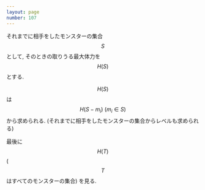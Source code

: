 ```yaml
---
layout: page
number: 107
---
```

それまでに相手をしたモンスターの集合 $$ S $$ として, そのときの取りうる最大体力を $$ H(S) $$ とする.

$$ H(S) $$ は $$ H(S - m_i) \ (m_i \in S) $$ から求められる. (それまでに相手をしたモンスターの集合からレベルも求められる)

最後に $$ H(T) $$ ($$ T $$ はすべてのモンスターの集合) を見る.
